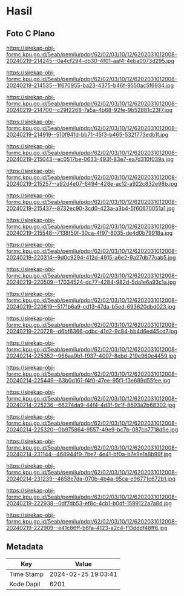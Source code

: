 # Hasil

## Foto C Plano

https://sirekap-obj-formc.kpu.go.id/5eab/pemilu/pdpr/62/02/03/10/12/6202031012008-20240219-214245--0a4cf294-db30-4f01-aaf4-4eba0073d295.jpg

https://sirekap-obj-formc.kpu.go.id/5eab/pemilu/pdpr/62/02/03/10/12/6202031012008-20240219-214535--1f670955-ba23-4375-b46f-9550ac5f6934.jpg

https://sirekap-obj-formc.kpu.go.id/5eab/pemilu/pdpr/62/02/03/10/12/6202031012008-20240219-214700--c29f2268-7a5a-4b68-92fe-9b52881c23f7.jpg

https://sirekap-obj-formc.kpu.go.id/5eab/pemilu/pdpr/62/02/03/10/12/6202031012008-20240219-214919--510f94fd-bb71-45f3-b465-532f773edb1f.jpg

https://sirekap-obj-formc.kpu.go.id/5eab/pemilu/pdpr/62/02/03/10/12/6202031012008-20240219-215043--ec0517be-0633-493f-83e7-ea7d310f039a.jpg

https://sirekap-obj-formc.kpu.go.id/5eab/pemilu/pdpr/62/02/03/10/12/6202031012008-20240219-215257--a92d4e07-6494-428e-ac12-a922c832e98b.jpg

https://sirekap-obj-formc.kpu.go.id/5eab/pemilu/pdpr/62/02/03/10/12/6202031012008-20240219-215437--8732ec90-3cd0-423a-a3b4-5f60670051a1.jpg

https://sirekap-obj-formc.kpu.go.id/5eab/pemilu/pdpr/62/02/03/10/12/6202031012008-20240219-215548--7138f50f-30ca-4f97-8035-de4d0b79918a.jpg

https://sirekap-obj-formc.kpu.go.id/5eab/pemilu/pdpr/62/02/03/10/12/6202031012008-20240219-220314--9d0c9294-412d-4915-a6e2-9a27db77cab5.jpg

https://sirekap-obj-formc.kpu.go.id/5eab/pemilu/pdpr/62/02/03/10/12/6202031012008-20240219-220509--17034524-dc77-4284-982d-5da1e6a93c1a.jpg

https://sirekap-obj-formc.kpu.go.id/5eab/pemilu/pdpr/62/02/03/10/12/6202031012008-20240219-220619--5171b6a9-cd13-47da-b5ed-693620dbd023.jpg

https://sirekap-obj-formc.kpu.go.id/5eab/pemilu/pdpr/62/02/03/10/12/6202031012008-20240219-220728--d6bf6366-cdbc-41d2-9c84-bb4d6ed45cd7.jpg

https://sirekap-obj-formc.kpu.go.id/5eab/pemilu/pdpr/62/02/03/10/12/6202031012008-20240214-225352--966aa9b1-f937-4007-8ebd-219e960e4459.jpg

https://sirekap-obj-formc.kpu.go.id/5eab/pemilu/pdpr/62/02/03/10/12/6202031012008-20240214-225449--63b0d161-f4f0-47ee-95f1-f3e689d55fee.jpg

https://sirekap-obj-formc.kpu.go.id/5eab/pemilu/pdpr/62/02/03/10/12/6202031012008-20240214-225236--66274da9-44f4-4d3f-9c1f-8693a2b68302.jpg

https://sirekap-obj-formc.kpu.go.id/5eab/pemilu/pdpr/62/02/03/10/12/6202031012008-20240214-225320--0b975864-9557-49e9-bc7b-087cb7718d9e.jpg

https://sirekap-obj-formc.kpu.go.id/5eab/pemilu/pdpr/62/02/03/10/12/6202031012008-20240214-231144--468944f9-7be7-4e41-bf0a-b7e9e1a8b99f.jpg

https://sirekap-obj-formc.kpu.go.id/5eab/pemilu/pdpr/62/02/03/10/12/6202031012008-20240214-231239--4658e7da-070b-4b4a-95ca-e96771c672b1.jpg

https://sirekap-obj-formc.kpu.go.id/5eab/pemilu/pdpr/62/02/03/10/12/6202031012008-20240219-222938--0df7db53-ef8c-4cb1-b0df-1599122a7a8d.jpg

https://sirekap-obj-formc.kpu.go.id/5eab/pemilu/pdpr/62/02/03/10/12/6202031012008-20240219-222909--e41c86ff-b6fa-4123-a2c4-f13dddf48ff6.jpg


## Metadata

| Key        | Value               |
| ---------- | ------------------- |
| Time Stamp | 2024-02-25 19:03:41 |
| Kode Dapil | 6201                |



